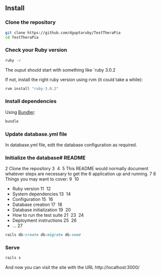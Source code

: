 ## Install

### Clone the repository

```bash
git clone https://github.com/dguptaruby/TestTheraPia
cd TestTheraPia

```

### Check your Ruby version

```bash
ruby -v
```

The ouput should start with something like `ruby 3.0.2

If not, install the right ruby version using rvm (it could take a while):

```bash
rvm install "ruby-3.0.2"
```

### Install dependencies

Using [Bundler](https://github.com/bundler/bundler):

```bash
bundle
```

### Update database.yml file 
In database.yml file, edit the database configuration as required.

### Initialize the database# README
2
Clone the repository
3
​
4
​
5
This README would normally document whatever steps are necessary to get the
6
application up and running.
7
​
8
Things you may want to cover:
9
​
10
* Ruby version
11
​
12
* System dependencies
13
​
14
* Configuration
15
​
16
* Database creation
17
​
18
* Database initialization
19
​
20
* How to run the test suite
21
​
23
​
24
* Deployment instructions
25
​
26
* ...
27


```ruby
rails db:create db:migrate db:seed
```

### Serve

```ruby
rails s
```
And now you can visit the site with the URL http://localhost:3000/


```


